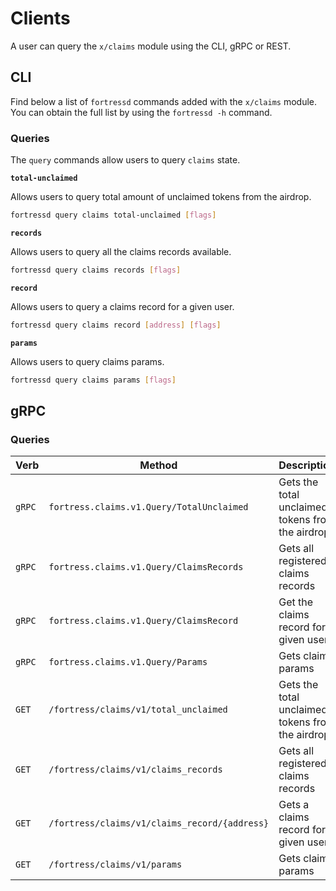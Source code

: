 <!--
order: 7
-->

# Clients

A user can query the `x/claims` module using the CLI, gRPC or REST.

## CLI

Find below a list of `fortressd` commands added with the `x/claims` module. You can obtain the full list by using the `fortressd -h` command.

### Queries

The `query` commands allow users to query `claims` state.

**`total-unclaimed`**

Allows users to query total amount of unclaimed tokens from the airdrop.

```bash
fortressd query claims total-unclaimed [flags]
```

**`records`**

Allows users to query all the claims records available.

```bash
fortressd query claims records [flags]
```

**`record`**

Allows users to query a claims record for a given user.

```bash
fortressd query claims record [address] [flags]
```

**`params`**

Allows users to query claims params.

```bash
fortressd query claims params [flags]
```

## gRPC

### Queries

| Verb   | Method                                     | Description                                      |
|--------|--------------------------------------------|--------------------------------------------------|
| `gRPC` | `fortress.claims.v1.Query/TotalUnclaimed`     | Gets the total unclaimed tokens from the airdrop |
| `gRPC` | `fortress.claims.v1.Query/ClaimsRecords`      | Gets all registered claims records               |
| `gRPC` | `fortress.claims.v1.Query/ClaimsRecord`       | Get the claims record for a given user            |
| `gRPC` | `fortress.claims.v1.Query/Params`             | Gets claims params                               |
| `GET`  | `/fortress/claims/v1/total_unclaimed`         | Gets the total unclaimed tokens from the airdrop |
| `GET`  | `/fortress/claims/v1/claims_records`          | Gets all registered claims records               |
| `GET`  | `/fortress/claims/v1/claims_record/{address}` | Gets a claims record for a given user            |
| `GET`  | `/fortress/claims/v1/params`                  | Gets claims params                               |

